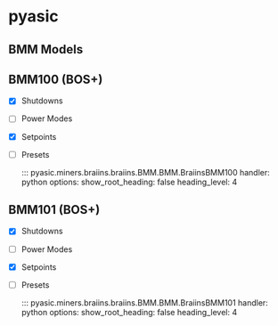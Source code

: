 # pyasic
## BMM Models

## BMM100 (BOS+)

- [x] Shutdowns
- [ ] Power Modes
- [x] Setpoints
- [ ] Presets

    ::: pyasic.miners.braiins.braiins.BMM.BMM.BraiinsBMM100
    handler: python
    options:
        show_root_heading: false
        heading_level: 4

## BMM101 (BOS+)

- [x] Shutdowns
- [ ] Power Modes
- [x] Setpoints
- [ ] Presets

    ::: pyasic.miners.braiins.braiins.BMM.BMM.BraiinsBMM101
    handler: python
    options:
        show_root_heading: false
        heading_level: 4

